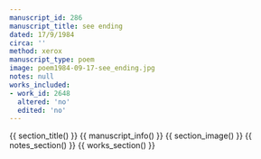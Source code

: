 ```yaml
---
manuscript_id: 286
manuscript_title: see ending
dated: 17/9/1984
circa: ''
method: xerox
manuscript_type: poem
image: poem1984-09-17-see_ending.jpg
notes: null
works_included:
- work_id: 2648
  altered: 'no'
  edited: 'no'
---
```


{{ section_title() }}
{{ manuscript_info() }}
{{ section_image() }}
{{ notes_section() }}
{{ works_section() }}
